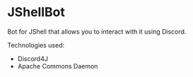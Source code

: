 # JShellBot
Bot for JShell that allows you to interact with it using Discord.

Technologies used:
- Discord4J
- Apache Commons Daemon
